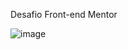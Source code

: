 
Desafio Front-end Mentor 

![image](https://github.com/7alexandree7/Order-summary-component-/assets/103005378/2a218216-58de-40c1-a214-9cf63c78e4f8)

